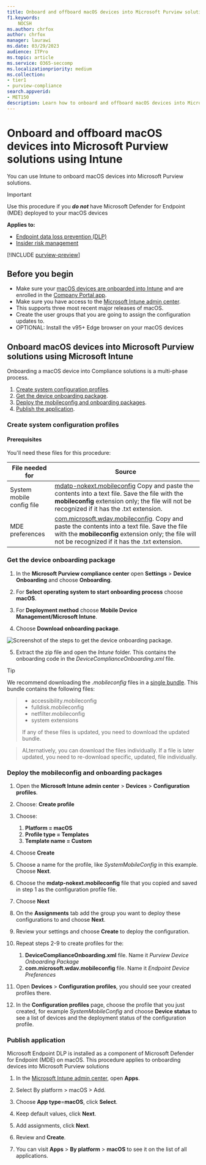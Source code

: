 ```yaml
---
title: Onboard and offboard macOS devices into Microsoft Purview solutions using Microsoft Intune
f1.keywords:
    NOCSH
ms.author: chrfox
author: chrfox
manager: laurawi
ms.date: 03/29/2023
audience: ITPro
ms.topic: article
ms.service: O365-seccomp
ms.localizationpriority: medium
ms.collection: 
- tier1
- purview-compliance 
search.appverid:
- MET150 
description: Learn how to onboard and offboard macOS devices into Microsoft Purview solutions using Microsoft Intune
---
```


# Onboard and offboard macOS devices into Microsoft Purview solutions using Intune

You can use Intune to onboard macOS devices into Microsoft Purview solutions.

> [!IMPORTANT]
> Use this procedure if you ***do not*** have Microsoft Defender for Endpoint (MDE) deployed to your macOS devices

**Applies to:**

- [Endpoint data loss prevention (DLP)](./endpoint-dlp-learn-about.md)
- [Insider risk management](insider-risk-management.md)

[!INCLUDE [purview-preview](../includes/purview-preview.md)]

## Before you begin

- Make sure your [macOS devices are onboarded into Intune](/mem/intune/fundamentals/deployment-guide-platform-macos) and are enrolled in the [Company Portal app](/mem/intune/user-help/enroll-your-device-in-intune-macos-cp). 
- Make sure you have access to the [Microsoft Intune admin center](https://endpoint.microsoft.com/#home).
- This supports three most recent major releases of macOS.
- Create the user groups that you are going to assign the configuration updates to.
- OPTIONAL: Install the v95+ Edge browser on your macOS devices


## Onboard macOS devices into Microsoft Purview solutions using Microsoft Intune

Onboarding a macOS device into Compliance solutions is a multi-phase process.

1. [Create system configuration profiles](#create-system-configuration-profiles).
1. [Get the device onboarding package](#get-the-device-onboarding-package).
1. [Deploy the mobileconfig and onboarding packages](#deploy-the-mobileconfig-and-onboarding-packages).
1. [Publish the application](#publish-application).
<!--1. [Enable system extension](#enable-system-extension)-->

### Create system configuration profiles

#### Prerequisites

You'll need these files for this procedure:

|File needed for |Source |
|---------|---------|
System mobile config file | [mdatp-nokext.mobileconfig](https://github.com/microsoft/mdatp-xplat/blob/master/macos/mobileconfig/combined/mdatp-nokext.mobileconfig) Copy and paste the contents into a text file. Save the file with the **mobileconfig** extension only; the file will not be recognized if it has the .txt extension.|
MDE preferences| [com.microsoft.wdav.mobileconfig](https://github.com/microsoft/mdatp-xplat/blob/master/macos/settings/data_loss_prevention/com.microsoft.wdav.mobileconfig). Copy and paste the contents into a text file. Save the file with the **mobileconfig** extension only; the file will not be recognized if it has the .txt extension.

### Get the device onboarding package

1. In the **Microsoft Purview compliance center** open **Settings** > **Device Onboarding** and choose **Onboarding**.
 
2. For **Select operating system to start onboarding process** choose **macOS**.
 
3. For **Deployment method** choose **Mobile Device Management/Microsoft Intune**.
 
4. Choose **Download onboarding package**.

![Screenshot of the steps to get the device onboarding package.](media/device-macos-dnld-onboarding-package.png)


5. Extract the zip file and open the *Intune* folder. This contains the onboarding code in the *DeviceComplianceOnboarding.xml* file.

> [!TIP]
> We recommend downloading the *.mobileconfig* files in a [single bundle](https://github.com/microsoft/mdatp-xplat/blob/master/macos/mobileconfig/combined/mdatp-nokext.mobileconfig). This bundle contains the following files:

> - accessibility.mobileconfig
> - fulldisk.mobileconfig
> - netfilter.mobileconfig
> - system extensions
>
> If any of these files is updated, you need to download the updated bundle.<br>

> ALternatively, you can download the files individually. If a file is later updated, you need to re-download specific, updated, file individually.

### Deploy the mobileconfig and onboarding packages

1. Open the **Microsoft Intune admin center** > **Devices** > **Configuration profiles**.

1. Choose: **Create profile** 

1. Choose:
    1. **Platform = macOS**
    1. **Profile type = Templates**
    1. **Template name = Custom**

1. Choose **Create**

1. Choose a name for the profile, like *SystemMobileConfig* in this example. Choose **Next**.

1. Choose the **mdatp-nokext.mobileconfig** file that you copied and saved in step 1 as the configuration profile file.

1. Choose **Next**

1. On the **Assignments** tab add the group you want to deploy these configurations to and choose **Next**.

1. Review your settings and choose **Create** to deploy the configuration.

1. Repeat steps 2-9 to create profiles for the:
    1. **DeviceComplianceOnboarding.xml** file. Name it *Purview Device Onboarding Package*
    1. **com.microsoft.wdav.mobileconfig** file. Name it *Endpoint Device Preferences*
 
1. Open **Devices** > **Configuration profiles**, you should see your created profiles there.

1. In the **Configuration profiles** page, choose the profile that you just created, for example *SystemMobileConfig* and choose **Device status** to see a list of devices and the deployment status of the configuration profile.

### Publish application

Microsoft Endpoint DLP is installed as a component of Microsoft Defender for Endpoint (MDE) on macOS. This procedure applies to onboarding devices into Microsoft Purview solutions

1. In the [Microsoft Intune admin center](https://endpoint.microsoft.com/), open **Apps**.

1. Select By platform > macOS > Add.

1. Choose **App type**=**macOS**, click **Select**.

1. Keep default values, click **Next**.

1. Add assignments, click **Next**.

1. Review and **Create**.

1. You can visit **Apps** \> **By platform** \> **macOS** to see it on the list of all applications.

<!--## Offboard macOS devices using Intune PINGING PG FOR THIS PROCEDURE

> [!NOTE]
> Offboarding causes the device to stop sending sensor data to the portal but data from the device, including reference to any alerts it has had will be retained for up to six months.

1. In the **Microsoft Intune admin center**, open **Devices** > **Configuration profiles**, you should see your created profiles there.

1. In the **Configuration profiles** page, choose the *wdav.pkg.intunemac* profile.

1. Choose **Device status** to see a list of devices and the deployment status of the configuration profile

1. Open **Properties** and **Assignments**

1. Remove the group from the assignment. This will uninstall the *wdav.pkg.intunemac* package and offboard the macOS device from Compliance solutions.-->
